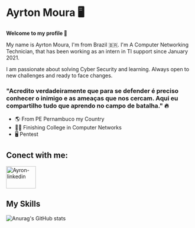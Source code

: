 # Ayrton Moura 🖥️

 **Welcome to my profile 👋**

My name is Ayrton Moura, I'm from Brazil :brazil:. I'm  A Computer Networking Technician, that has been working as an intern in TI support since January 2021.

I am passionate about solving Cyber Security and learning. Always open to new challenges and ready to face changes. 

 

###   "Acredito verdadeiramente que para se defender é preciso conhecer o inimigo e as ameaças que nos cercam. Aqui eu compartilho tudo que aprendo no campo de batalha." 🔥
 

-  🌎 From PE Pernambuco my Country
-  👨‍🎓  Finishing College in Computer Networks 
-  🖥️ Pentest 

## Conect with me:


<a href="https://www.linkedin.com/in/ayrton-moura-61b15a1a5/" target="_blank">
 <img align="center" alt="Ayron-linkedin" height="60" width="80" src="https://cdn.jsdelivr.net/gh/devicons/devicon/icons/linkedin/linkedin-original.svg" style="max-width:100%;">
 </a>


## My Skills

![Anurag's GitHub stats](https://github-readme-stats.vercel.app/api?username=AyrtonCyberSec&show_icons=true&theme=radical)

